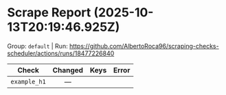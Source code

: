 # Scrape Report (2025-10-13T20:19:46.925Z)

Group: `default`  |  Run: https://github.com/AlbertoRoca96/scraping-checks-scheduler/actions/runs/18477226840

| Check | Changed | Keys | Error |
|---|:---:|:--|:--|
| `example_h1` | — |  |  |

